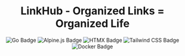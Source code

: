<div align="center">

# LinkHub - Organized Links = Organized Life

![Go Badge](https://img.shields.io/badge/Go-%2300ADD8?style=for-the-badge&logo=go&logoColor=white) 
![Alpine.js Badge](https://img.shields.io/badge/Alpine.js-%23FFB07C?style=for-the-badge) 
![HTMX Badge](https://img.shields.io/badge/HTMX-%23E6E6FA?style=for-the-badge) 
![Tailwind CSS Badge](https://img.shields.io/badge/Tailwind%20CSS-%2300ADB5?style=for-the-badge&logo=tailwind-css&logoColor=white) 
![Docker Badge](https://img.shields.io/badge/Docker-%234682B4?style=for-the-badge&logo=docker&logoColor=white) 


</div>

